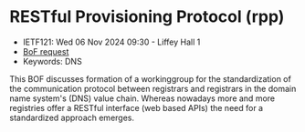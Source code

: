 # RESTful Provisioning Protocol (rpp)
* <IETFschedule>IETF121: Wed 06 Nov 2024 09:30 - Liffey Hall 1</IETFschedule>
* [BoF request](https://datatracker.ietf.org/doc/bofreq-wullink-restful-provisioning-protocol)
* Keywords: DNS

This BOF discusses formation of a workinggroup for the standardization of the communication protocol between registrars and registrars in the domain name system's (DNS) value chain. Whereas nowadays more and more registries offer a RESTful interface (web based APIs) the need for a standardized approach emerges.

